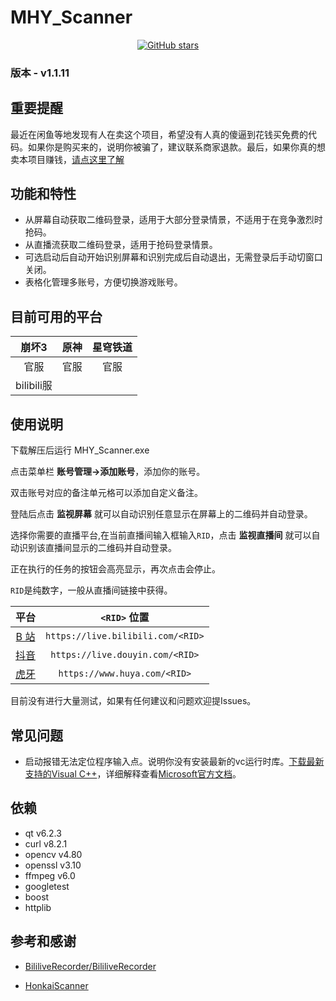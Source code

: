 # MHY_Scanner

<div align="center">

[![GitHub stars](https://img.shields.io/github/stars/Theresa-0328/MHY_Scanner?color=blue&style=for-the-badge)](https://github.com/Theresa-0328/MHY_Scanner/stargazers)
</div>

### **版本 - v1.1.11**

## 重要提醒
最近在闲鱼等地发现有人在卖这个项目，希望没有人真的傻逼到花钱买免费的代码。如果你是购买来的，说明你被骗了，建议联系商家退款。最后，如果你真的想卖本项目赚钱，<a href="https://www.baidu.com/s?wd=%E5%AD%A4%E5%84%BF%E6%80%8E%E4%B9%88%E5%8A%9E%E6%88%B7%E5%8F%A3%E6%9C%AC">请点这里了解</a> 

## 功能和特性
- 从屏幕自动获取二维码登录，适用于大部分登录情景，不适用于在竞争激烈时抢码。
- 从直播流获取二维码登录，适用于抢码登录情景。
- 可选启动后自动开始识别屏幕和识别完成后自动退出，无需登录后手动切窗口关闭。
- 表格化管理多账号，方便切换游戏账号。

## 目前可用的平台
|   崩坏3    | 原神  | 星穹铁道 |
| :--------: | :---: | :------: |
|    官服    | 官服  |   官服   |
| bilibili服 |       |          |

## 使用说明
下载解压后运行 MHY_Scanner.exe

点击菜单栏 **账号管理->添加账号**，添加你的账号。

双击账号对应的备注单元格可以添加自定义备注。

登陆后点击 **监视屏幕** 就可以自动识别任意显示在屏幕上的二维码并自动登录。

选择你需要的直播平台,在当前直播间输入框输入`RID`，点击 **监视直播间** 就可以自动识别该直播间显示的二维码并自动登录。

正在执行的任务的按钮会高亮显示，再次点击会停止。

`RID`是纯数字，一般从直播间链接中获得。

|                平台                |           `<RID>` 位置            |
| :--------------------------------: | :-------------------------------: |
| [B 站](https://live.bilibili.com/) | `https://live.bilibili.com/<RID>` |
|  [抖音](https://live.douyin.com/)  |  `https://live.douyin.com/<RID>`  |
|     [虎牙](https://huya.com/)      |   `https://www.huya.com/<RID>`    |

目前没有进行大量测试，如果有任何建议和问题欢迎提Issues。

## 常见问题
- 启动报错无法定位程序输入点。说明你没有安装最新的vc运行时库。[下载最新支持的Visual C++](https://aka.ms/vs/17/release/vc_redist.x64.exe)，详细解释查看[Microsoft官方文档](https://learn.microsoft.com/zh-cn/cpp/windows/latest-supported-vc-redist?view=msvc-170)。

## 依赖
- qt v6.2.3
- curl v8.2.1
- opencv v4.80
- openssl v3.10
- ffmpeg v6.0
- googletest
- boost
- httplib

## 参考和感谢
- [BililiveRecorder/BililiveRecorder](https://github.com/BililiveRecorder/BililiveRecorder)

- [HonkaiScanner](https://github.com/HonkaiScanner)
